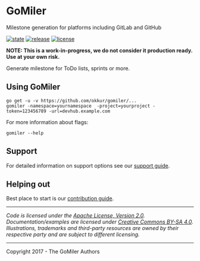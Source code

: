 # GoMiler

Milestone generation for platforms including GitLab and GitHub

 [![state](https://img.shields.io/badge/state-stable-green.svg)]() [![release](https://img.shields.io/github/release/okkur/gomiler.svg)](https://github.com/okkur/gomiler/releases) [![license](https://img.shields.io/github/license/okkur/gomiler.svg)](LICENSE)

**NOTE: This is a work-in-progress, we do not consider it production ready. Use at your own risk.**

Generate milestone for ToDo lists, sprints or more.

## Using GoMiler
```
go get -u -v https://github.com/okkur/gomiler/...
gomiler -namespace=yournamespace  -project=yourproject -token=123456789 -url=devhub.example.com
```

For more information about flags:
  
```gomiler --help```


## Support
For detailed information on support options see our [support guide](/SUPPORT.md).

## Helping out
Best place to start is our [contribution guide](/CONTRIBUTING.md).

----

*Code is licensed under the [Apache License, Version 2.0](/LICENSE).*  
*Documentation/examples are licensed under [Creative Commons BY-SA 4.0](/docs/LICENSE).*  
*Illustrations, trademarks and third-party resources are owned by their respective party and are subject to different licensing.*

---

Copyright 2017 - The GoMiler Authors

